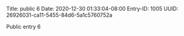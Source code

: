 Title: public 6
Date: 2020-12-30 01:33:04-08:00
Entry-ID: 1005
UUID: 26926031-ca11-5455-84d6-5a1c5760752a

Public entry 6